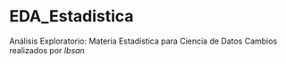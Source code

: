 # EDA_Estadistica
Análisis Exploratorio: Materia Estadística para Ciencia de Datos
Cambios realizados por *Ibsan*
